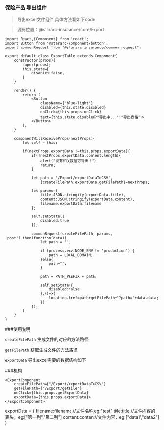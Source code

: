 ### 保险产品 导出组件

>导出excel文件组件,具体方法看如下code

>源码位置：@stararc-insurance/core/Export

```
import React,{Component} from 'react';
import Button from '@stararc-component/button';
import commonRequest from "@stararc-insurance/common-request";

export default class ExportTable extends Component{
    constructor(props){
        super(props);
        this.state={
            disabled:false,
        }
    }

    render() {
        return (
            <Button 
                className={"blue-light"}  
                disabled={this.state.disabled}
                onClick={this.props.onClick}
                text={this.state.disabled?"导出中...":"导出表格"}>
            </Button>
        );
    }

    componentWillReceiveProps(nextProps){
        let self = this;

        if(nextProps.exportData !=this.props.exportData){
            if(!nextProps.exportData.content.length){
                alert("没有相关数据可导出！")
                return;
            }

            let path = '/Export/exportDataToCSV',
                {createFilePath,exportData,getFilePath}=nextProps;

            let params={
                title:JSON.stringify(exportData.title),
                content:JSON.stringify(exportData.content),
                filename:exportData.filename
            };

            self.setState({
                disabled:true
            });

            commonRequest(createFilePath, params, 'post').then(function(data){
                let path = '';

                if (process.env.NODE_ENV != 'production') {
                    path = LOCAL_DOMAIN;
                }else{
                    path="";
                }

                path = PATH_PREFIX + path;

                self.setState({
                    disabled:false
                },()=>{
                    location.href=path+getFilePath+"?path="+data.data;
                })
            });
        }
    }
}
```
###使用说明

`createFilePath`    生成文件的对应的方法路径

`getFilePath`        获取生成文件的方法路径

`exportData`        导出excel需要的数据结构如下

###机构

``` 
<ExportComponent 
    createFilePath={"/Export/exportDataToCSV"}
    getFilePath={"/Export/getFile"}
    onClick={this.props.getExportData} 
    exportData={this.props.exportData}>
</ExportComponent>

```
exportData = {
    filename:filename,//文件名称,eg:"test"
    title:title,//文件内容的表头，eg:["第一列","第二列"]
    content:content//文件内容，eg:["data1","data2"]
}
